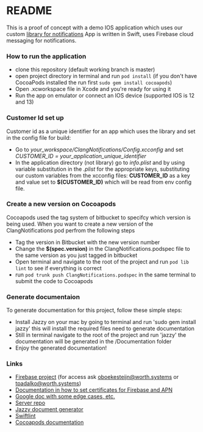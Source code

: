 # README #

This is a proof of concept with a demo IOS application which uses our custom [library for notifications]()
App is written in Swift, uses Firebase cloud messaging for notifications.

### How to run the application ###

* clone this repository (default working branch is master)
* open project directory in terminal and run `pod install` (if you don't have CocoaPods installed the run first `sudo gem install cocoapods`)
* Open .xcworkspace file in Xcode and you're ready for using it
* Run the app on emulator or connect an IOS device (supported IOS is 12 and 13)

### Customer Id set up ###
Customer id as a unique identifier for an app which uses the library and set in the config file for build:
* Go to _your_workspace/ClangNotifications/Config.xcconfig_ and set _CUSTOMER_ID = your_application_unique_identifier_
* In the application directory (not library) go to _info.plist_ and by using variable substitution in the _.plist_
for the appropriate keys, substituting our custom variables from the xcconfig files:
**CUSTOMER_ID** as a key and  value set to **$(CUSTOMER_ID)** which will be read from env config file.

### Create a new version on Cocoapods
Cocoapods used the tag system of bitbucket to specifcy which version is being used. When you want to create a new version of the ClangNotifications pod
perfrom the following steps

* Tag the version in Bitbucket with the new version number
* Change the **$(spec.version)** in the ClangNotifications.podspec file to the same version as you just tagged in bitbucket
* Open terminal and navigate to the root of the project and run `pod lib lint` to see if everything is correct
* run `pod trunk push ClangNotifications.podspec` in the same terminal to submit the code to Cocoapods

### Generate documentaion
To generate documentation for this project, follow these simple steps:

* Install Jazzy on your mac by going to terminal and run 'sudo gem install jazzy' this will install the required files need to generate documentation
* Still in terminal navigate to the root of the project and run 'jazzy' the documentation will be generated in the /Documentation folder
* Enjoy the generated documentation!

### Links ###

* [Firebase project](https://console.firebase.google.com/project/test-a04ac/overview) (for access ask oboekesteijn@worth.systems or tpadalko@worth.systems)
* [Documentation in how to set certificates for Firebase and APN](https://docs.google.com/document/d/1RvWcAS-WYmlcAzUUiRgGu_iBPyzmXzr1Aez9DQdIL30/edit?usp=sharing)
* [Google doc with some edge cases, etc.](https://docs.google.com/document/d/1Nw7Ik1VY8Sz2PPtj86yaTUyZ9qnO__xaDHcRuk6Xsbk/edit?usp=sharing)
* [Server repo](https://bitbucket.org/wi/evillage-token-server/src)
* [Jazzy document generator](https://github.com/realm/jazzy)
* [Swiftlint](https://github.com/realm/SwiftLint)
* [Cocoapods documentation](https://guides.cocoapods.org/)